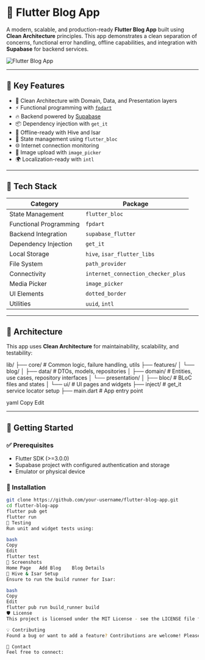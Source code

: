 # 📝 Flutter Blog App

A modern, scalable, and production-ready **Flutter Blog App** built using **Clean Architecture** principles. This app demonstrates a clean separation of concerns, functional error handling, offline capabilities, and integration with **Supabase** for backend services.

![Flutter Blog App](https://user-images.githubusercontent.com/placeholder/blog-banner.png)

---

## 🧠 Key Features

- 🧼 Clean Architecture with Domain, Data, and Presentation layers
- ⚡ Functional programming with [`fpdart`](https://pub.dev/packages/fpdart)
- 🔥 Backend powered by [Supabase](https://supabase.com/)
- 📦 Dependency injection with `get_it`
- 📶 Offline-ready with Hive and Isar
- 🧠 State management using `flutter_bloc`
- 🌐 Internet connection monitoring
- 📸 Image upload with `image_picker`
- 🌍 Localization-ready with `intl`

---

## 🧰 Tech Stack

| Category               | Package                            |
| ---------------------- | ---------------------------------- |
| State Management       | `flutter_bloc`                     |
| Functional Programming | `fpdart`                           |
| Backend Integration    | `supabase_flutter`                 |
| Dependency Injection   | `get_it`                           |
| Local Storage          | `hive`, `isar_flutter_libs`        |
| File System            | `path_provider`                    |
| Connectivity           | `internet_connection_checker_plus` |
| Media Picker           | `image_picker`                     |
| UI Elements            | `dotted_border`                    |
| Utilities              | `uuid`, `intl`                     |

---

## 🧱 Architecture

This app uses **Clean Architecture** for maintainability, scalability, and testability:

lib/ ├── core/ # Common logic, failure handling, utils ├── features/ │ └── blog/ │ ├── data/ # DTOs, models, repositories │ ├── domain/ # Entities, use cases, repository interfaces │ └── presentation/ │ ├── bloc/ # BLoC files and states │ └── ui/ # UI pages and widgets ├── inject/ # get_it service locator setup ├── main.dart # App entry point

yaml
Copy
Edit

---

## 🚀 Getting Started

### ✅ Prerequisites

- Flutter SDK (>=3.0.0)
- Supabase project with configured authentication and storage
- Emulator or physical device

### 🔧 Installation

```bash
git clone https://github.com/your-username/flutter-blog-app.git
cd flutter-blog-app
flutter pub get
flutter run
🧪 Testing
Run unit and widget tests using:

bash
Copy
Edit
flutter test
📸 Screenshots
Home Page	Add Blog	Blog Details
📂 Hive & Isar Setup
Ensure to run the build runner for Isar:

bash
Copy
Edit
flutter pub run build_runner build
🛡️ License
This project is licensed under the MIT License - see the LICENSE file for details.

💡 Contributing
Found a bug or want to add a feature? Contributions are welcome! Please fork the repository and submit a pull request.

🤝 Contact
Feel free to connect:

```
